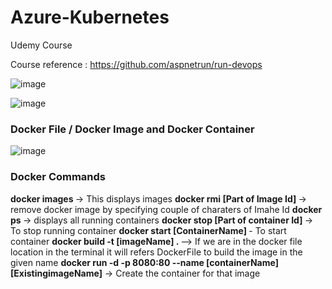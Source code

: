 # Azure-Kubernetes
Udemy Course

Course reference : https://github.com/aspnetrun/run-devops

![image](https://github.com/user-attachments/assets/edf72745-952f-4c95-96bf-61724d289611)

![image](https://github.com/user-attachments/assets/a774c050-3e16-4178-a65f-92c3f0f6256b)


### Docker File / Docker Image and Docker Container

![image](https://github.com/user-attachments/assets/e379fe5b-7f02-4b9d-9e14-3c9832f131cc)


### Docker Commands

<b>docker images </b>   -> This displays images 
<b>docker rmi [Part of Image Id] </b>  -> remove docker image by specifying couple of charaters of Imahe Id
<b>docker ps </b> -> displays all running containers
<b> docker stop [Part of container Id] </b>  -> To stop running container
<b> docker start [ContainerName] </b>  - To start container
<b> docker build -t [imageName] . </b>  --> If we are in the docker file location in the terminal it will refers DockerFile to build the image in the given name
<b> docker run -d -p 8080:80 --name [containerName] [ExistingimageName]</b>  -> Create the container for that image
